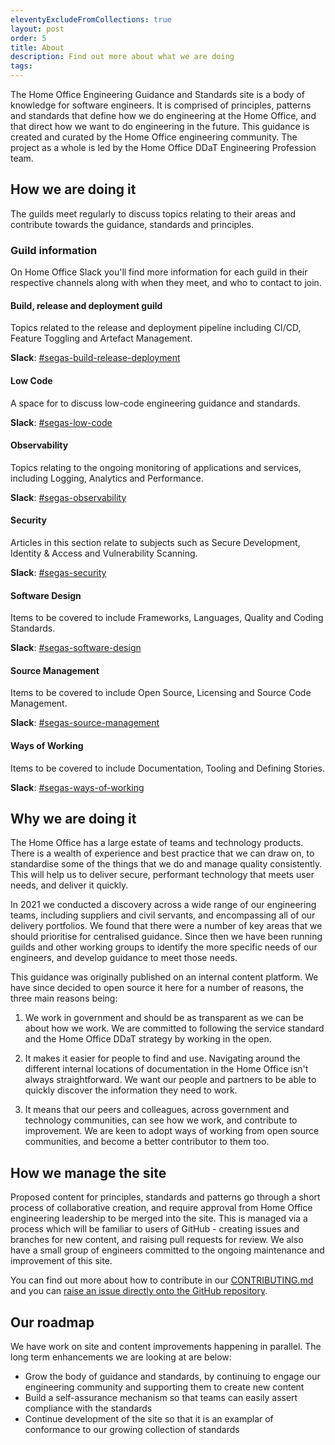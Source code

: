 ```yaml
---
eleventyExcludeFromCollections: true
layout: post
order: 5
title: About
description: Find out more about what we are doing
tags:
---
```


The Home Office Engineering Guidance and Standards site is a body of knowledge for software engineers. It is comprised of principles, patterns and standards that define how we do engineering at the Home Office, and that direct how we want to do engineering in the future. This guidance is created and curated by the Home Office engineering community. The project as a whole is led by the Home Office DDaT Engineering Profession team.

## How we are doing it

The guilds meet regularly to discuss topics relating to their areas and contribute towards the guidance, standards and principles.

### Guild information
On Home Office Slack you'll find more information for each guild in their respective channels along with when they meet, and who to contact to join.

#### Build, release and deployment guild

Topics related to the release and deployment pipeline including CI/CD, Feature Toggling and Artefact Management.

**Slack**: [#segas-build-release-deployment](https://homeoffice.enterprise.slack.com/archives/C02DR9CU4SC)

#### Low Code

A space for to discuss low-code engineering guidance and standards.

**Slack**: [#segas-low-code](https://homeoffice.enterprise.slack.com/archives/C05MK8UM2F7)

#### Observability

Topics relating to the ongoing monitoring of applications and services, including Logging, Analytics and Performance.

**Slack**: [#segas-observability](https://homeoffice.enterprise.slack.com/archives/C02BJSXJ0QK)

#### Security

Articles in this section relate to subjects such as Secure Development, Identity & Access and Vulnerability Scanning.

**Slack**: [#segas-security](https://homeoffice.enterprise.slack.com/archives/C0282A158FM)

#### Software Design

Items to be covered to include Frameworks, Languages, Quality and Coding Standards.

**Slack**: [#segas-software-design](https://homeoffice.enterprise.slack.com/archives/C02AHL4ML7P)

#### Source Management

Items to be covered to include Open Source, Licensing and Source Code Management.

**Slack**: [#segas-source-management](https://homeoffice.enterprise.slack.com/archives/C02DE9B8M25)

#### Ways of Working

Items to be covered to include Documentation, Tooling and Defining Stories.

**Slack**: [#segas-ways-of-working](https://homeoffice.enterprise.slack.com/archives/C02CLUJ01QX)

## Why we are doing it

The Home Office has a large estate of teams and technology products. There is a wealth of experience and best practice that we can draw on, to standardise some of the things that we do and manage quality consistently. This will help us to deliver secure, performant technology that meets user needs, and deliver it quickly.

In 2021 we conducted a discovery across a wide range of our engineering teams, including suppliers and civil servants, and encompassing all of our delivery portfolios. We found that there were a number of key areas that we should prioritise for centralised guidance. Since then we have been running guilds and other working groups to identify the more specific needs of our engineers, and develop guidance to meet those needs.

This guidance was originally published on an internal content platform. We have since decided to open source it here for a number of reasons, the three main reasons being:

1. We work in government and should be as transparent as we can be about how we work. We are committed to following the service standard and the Home Office DDaT strategy by working in the open.

2. It makes it easier for people to find and use. Navigating around the different internal locations of documentation in the Home Office isn't always straightforward. We want our people and partners to be able to quickly discover the information they need to work.

3. It means that our peers and colleagues, across government and technology communities, can see how we work, and contribute to improvement. We are keen to adopt ways of working from open source communities, and become a better contributor to them too.

## How we manage the site

Proposed content for principles, standards and patterns go through a short process of collaborative creation, and require approval from Home Office engineering leadership to be merged into the site. This is managed via a process which will be familiar to users of GitHub - creating issues and branches for new content, and raising pull requests for review. We also have a small group of engineers committed to the ongoing maintenance and improvement of this site.

You can find out more about how to contribute in our [CONTRIBUTING.md](https://github.com/UKHomeOffice/engineering-guidance-and-standards/blob/main/CONTRIBUTING.md) and you can [raise an issue directly onto the GitHub repository](https://github.com/UKHomeOffice/engineering-guidance-and-standards/issues).

## Our roadmap

We have work on site and content improvements happening in parallel. The long term enhancements we are looking at are below:

- Grow the body of guidance and standards, by continuing to engage our engineering community and supporting them to create new content
- Build a self-assurance mechanism so that teams can easily assert compliance with the standards
- Continue development of the site so that it is an examplar of conformance to our growing collection of standards
